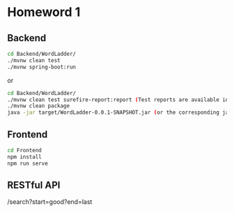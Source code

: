 # Homeword 1

## Backend
``` bash
cd Backend/WordLadder/
./mvnw clean test
./mvnw spring-boot:run
```
or
``` bash
cd Backend/WordLadder/
./mvnw clean test surefire-report:report (Test reports are available in target/site)
./mvnw clean package
java -jar target/WordLadder-0.0.1-SNAPSHOT.jar (or the corresponding jar file path)
```

## Frontend
``` bash
cd Frontend
npm install
npm run serve
```

## RESTful API

/search?start=good?end=last
